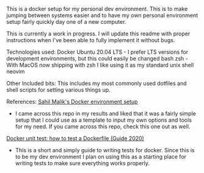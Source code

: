 This is a docker setup for my personal dev environment. This is to make jumping between systems easier and to have my own personal environment setup fairly quickly day one of a new computer.

This is currently a work in progress. I will update this readme with proper instructions when I've been able to fully implement it without bugs.

Technologies used:
Docker
Ubuntu 20.04 LTS - I prefer LTS versions for development environments, but this could easily be changed
bash
zsh - With MacOS now shipping with zsh I like using it as my standard unix shell
neovim

Other Included bits:
This includes my most commonly used dotfiles and shell scripts for setting various things up.

References:
[Sahil Malik's Docker environment setup](https://github.com/maliksahil/docker-ubuntu-sahil)
* I came across this repo in my results and liked that it was a fairly simple setup that I could use as a template to input my own options and tools for my need. If you came across this repo, check this one out as well.

[Docker unit test: how to test a Dockerfile (Guide 2020)](https://www.gasparevitta.com/posts/docker-unit-test-dockerfile-image/)
* This is a short and simply guide to writing tests for docker. Since this is to be my dev environment I plan on using this as a starting place for writing tests to make sure everything works properly.
